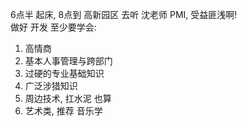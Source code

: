 6点半 起床, 8点到 高新园区 去听 沈老师 PMI, 受益匪浅啊!  
做好 开发 至少要学会:

 1. 高情商
 2. 基本人事管理与跨部门
 3. 过硬的专业基础知识
 4. 广泛涉猎知识
 5. 周边技术, 扛水泥 也算
 6. 艺术类, 推荐 音乐学
